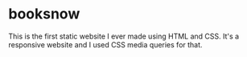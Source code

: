 # booksnow
This is the first static website I ever made using HTML and CSS. It's a responsive website and I used CSS media queries for that. 
